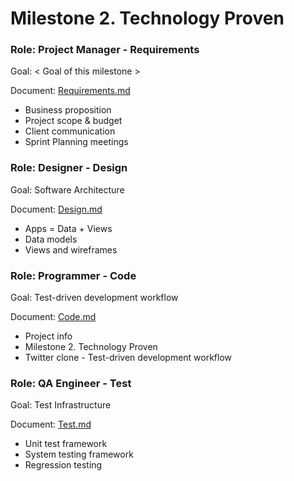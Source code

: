 # Milestone 2. Technology Proven
### Role: Project Manager - Requirements
Goal: < Goal of this milestone >

Document: [Requirements.md](https://github.com/Twitter-Clone/twitter-clone-documentation/blob/master/docs/milestone-2/Requirements.md)

- Business proposition
- Project scope & budget
- Client communication
- Sprint Planning meetings

### Role: Designer - Design
Goal: Software Architecture

Document: [Design.md](https://github.com/Twitter-Clone/twitter-clone-documentation/blob/master/docs/milestone-2/Design.md)

- Apps = Data + Views
- Data models
- Views and wireframes

### Role: Programmer - Code
Goal: Test-driven development workflow

Document: [Code.md](https://github.com/Twitter-Clone/twitter-clone-documentation/blob/master/docs/milestone-2/Code.md)

- Project info
- Milestone 2. Technology Proven
- Twitter clone - Test-driven development workflow

### Role: QA Engineer - Test
Goal: Test Infrastructure

Document: [Test.md](https://github.com/Twitter-Clone/twitter-clone-documentation/blob/master/docs/milestone-2/Test.md)
- Unit test framework
- System testing framework
- Regression testing
